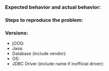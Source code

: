 ### Expected behavior and actual behavior:

### Steps to reproduce the problem:

### Versions:

- jOOQ:
- Java:
- Database (include vendor):
- OS:
- JDBC Driver (include name if inofficial driver):
